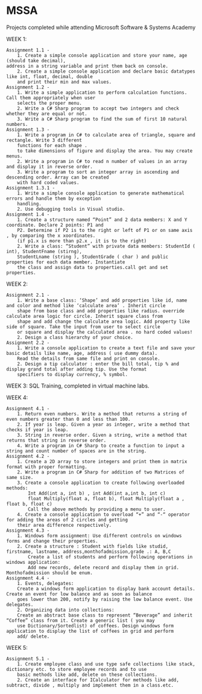 # MSSA
Projects completed while attending Microsoft Software &amp; Systems Academy

WEEK 1:

	Assignment 1.1 - 
    	1. Create a simple console application and store your name, age (should take decimal), 
	address in a string variable and print them back on console.
   		2. Create a simple console application and declare basic datatypes like int, float, decimal, double
		and print their min and	max values.
	Assignment 1.2 -
		1. Write a simple application to perform calculation functions. Call them appropriately when user
		selects the proper menu.
		2. Write a C# Sharp program to accept two integers and check whether they are equal or not.
		3. Write a C# Sharp program to find the sum of first 10 natural numbers.
	Assignment 1.3 - 
		1. Write a program in C# to calculate area of triangle, square and rectangle. Write 3 different
		functions for each shape .
		to take dimensions of figure and display the area. You may create menus.
		2. Write a program in C# to read n number of values in an array and display it in reverse order.
		3. Write a program to sort an integer array in ascending and descending order. Array can be created
		with hard coded values.
	Assignment 1.3.1 -
		1. Write a simple console application to generate mathematical errors and handle them by exception
		handling.
		2. Use debugging tools in Visual studio.
	Assignment 1.4 -
		1. Create a structure named “Point” and 2 data members: X and Y coordinate. Declare 2 points: P1 and
		P2. Determine if P2 is to the right or left of P1 or on same axis , by comparing the x xoordinates.
		(if p1.x is more than p2.x , it is to the right)
		2. Write a class: “Student” with private data members: StudentId ( int), StudentFname (stirng),
		StudentLname (string ), StudentGrade ( char ) and public properties for each data member. Instantiate
		the class and assign data to properties.call get and set properties.

WEEK 2:

	Assignment 2.1 -
		1. Write a base class: ‘Shape’ and add properties like id, name and color and method like ‘calculate area’ . Inherit circle
		shape from base class and add properties like radius. override calculate area logic for circle. Inherit square class from 
		shape and add change the calculate area logic. Add property like side of square. Take the input from user to select circle 
		or square and display the calculated area . no hard coded values!
		2. Design a class hierarchy of your choice.
	Assignment 2.2 -
		1. Write a console application to create a text file and save your basic details like name, age, address ( use dummy data).
		Read the details from same file and print on console.
		2. Design a tip calculator : enter the bill total, tip % and display grand total after adding tip. Use the format 
		specifiers to display currency, % symbol.
		
WEEK 3: SQL Training, completed in virtual machine labs.

WEEK 4:

	Assignment 4.1 -
		1. Return even numbers. Write a method that returns a string of even numbers greater than 0 and less than 100.
		2. If year is leap. Given a year as integer, write a method that checks if year is leap.
		3. String in reverse order. Given a string, write a method that returns that string in reverse order.
		4. Write a program in C# Sharp to create a function to input a string and count number of spaces are in the string.
	Assignment 4.2 -
		1. Create a 2D array to store integers and print them in matrix format with proper formatting.
		2. Write a program in C# Sharp for addition of two Matrices of same size.
		3. Create a console application to create following overloaded methods:
			Int Add(int a, int b) , int Add(int a,int b, int c)
			float Multiply(float a, float b), float Multiply(float a , float b, float c)
			Call the above methods by providing a menu to user.
		4. Create a console application to overload “+” and “-“ operator for adding the areas of 2 circles and getting
		their area difference respectively.
	Assignment 4.3 -
		1. Windows form assignment: Use different controls on windows forms and change their properties.
		2. Create a structure : Student with fields like studid, firstname, lastname, address,monthofadmission,grade .: A, B,C
			Create a list of students and perform following operations in windows application: 
			Add new records, delete record and display them in grid. Monthofadmission should be enum.
	Assignment 4.4 -
		1. Events, delegates:
		Create a windows form application to display bank account details. Create an event for low balance and as soon as balance
		goes lower than 200, notify by raising the low balance event. Use delegates.
		2. Organizing data into collections:
		Create an abstract base class to represent “Beverage” and inherit “Coffee” class from it. Create a generic list ( you may
		use Dictionary/Sortedlist) of coffees. Design windows form application to display the list of coffees in grid and perform
		add/ delete.
		
WEEK 5:

	Assignment 5.1 -
		1. Create employee class and use type safe collections like stack, dictionary etc. to store employee records and to use
		basic methods like add, delete on these collections.
		2. Create an interface for ICalculator for methods like add, subtract, divide , multiply and implement them in a class.etc.
